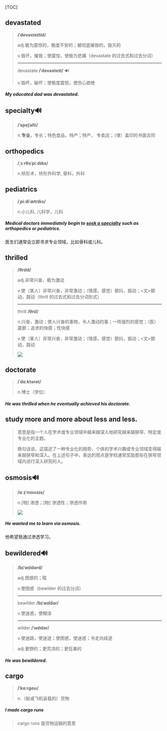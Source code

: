 [TOC]

## devastated

> **/ˈdevəsteɪtid/**
>
> adj.极为震惊的，极度不安的；被彻底摧毁的，毁灭的
>
> v.毁坏，摧毁；使震惊，使极为悲痛（devastate 的过去式和过去分词）
>
> ---
>
> devastate	 **/ˈdevəsteɪt/** 🔊
>
> v.毁坏，破坏；使极度震惊，使伤心欲绝

##### My educated dad was **devastated**.

## specialty🔊

> **/ˈspeʃəlti/**
>
> n.**专业**，专长；特色食品，特产；特产， 专卖店；（律）盖印的书面合同

## orthopedics

> **/ˌɔːrθəˈpiːdɪks/**
>
> n.矫形术，矫形外科学, 骨科，外科

## pediatrics

> **/ˌpiːdiˈætrɪks/**
>
> n.小儿科, 儿科学，儿科

##### Medical doctors immediately begin to <u>seek a **specialty**</u> such as **orthopedics** or **pediatrics**.

医生们通常会立即寻求专业领域，比如骨科或儿科。

## thrilled

> **/θrɪld/**
>
> adj.非常兴奋，极为激动
>
> v.使（某人）非常兴奋，非常激动；（情感，感觉）颤抖，振动；<文>颤动，跳动（thrill 的过去式和过去分词形式）
>
> ---
>
> thrill 	**/θrɪl/**
>
> n.兴奋，激动；使人兴奋的事物，令人激动的事；一阵强烈的感觉；（医）震颤；追求的快感；性快感
>
> v.使（某人）非常兴奋，非常激动；（情感，感觉）颤抖，振动；<文>颤动，跳动
>
> ![](https://oimagea7.ydstatic.com/image?id=-5412803816818872279&product=kid-dict&w=240)

## doctorate

> **/ˈdɑːktərət/**
>
> n.博士（学位）

##### He was **thrilled** when he eventually achieved his **doctorate**.

## study more and more about less and less.

> 意思是指一个人在学术或专业领域中越来越深入地研究越来越狭窄、特定或专业化的主题。
>
> 换句话说，这描述了一种专业化的趋势，个体的学术兴趣或专业领域变得越来越狭窄和深入。在上述句子中，表达的观点是学校通常奖励那些在狭窄领域内进行深入研究的人。

## osmosis🔊

> **/ɑːzˈmoʊsɪs/**
>
> n.[物] 渗透；[物] 渗透性；渗透作用
>
> ![](https://ydlunacommon-cdn.nosdn.127.net/7e05197bb9831b513249872026e5a90d.jpg?)

##### He wanted me to learn via **osmosis**.

他希望我通过渗透学习。

## bewildered🔊

> **/bɪˈwɪldərd/**
>
> adj.困惑的；眩
>
> v.使困惑（bewilder 的过去分词）
>
> ---
>
> bewilder	**/bɪˈwɪldər/**
>
> v.使迷惑，使糊涂
>
> ---
>
> wilder	**/ˈwɪldər/**
>
> v.使迷路，使迷途；使困惑，使迷惑；令走向歧途
>
> adj.更野的；更荒凉的；更狂暴的

#####  He was **bewildered**.

## cargo

> **/ˈkɑːrɡoʊ/**
>
> n.（船或飞机装载的）货物

##### I made **cargo** runs

> cargo runs 是货物运输的意思